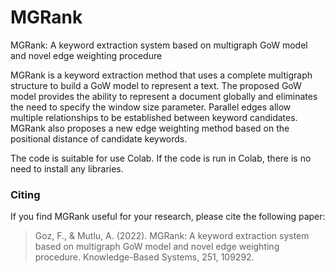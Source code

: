 # MGRank

MGRank: A keyword extraction system based on multigraph GoW model and novel edge weighting procedure

MGRank is a keyword extraction method that uses a complete multigraph structure to build a GoW model to represent a text. The proposed GoW model provides the ability to represent a document globally and eliminates the need to specify the window size parameter. Parallel edges allow multiple relationships to be established between keyword candidates. MGRank also proposes a new edge weighting method based on the positional distance of candidate keywords.

The code is suitable for use Colab. If the code is run in Colab, there is no need to install any libraries.

### Citing
If you find MGRank useful for your research, please cite the following paper:

> Goz, F., & Mutlu, A. (2022). MGRank: A keyword extraction system based on multigraph GoW model and novel edge weighting procedure. Knowledge-Based Systems, 251, 109292.
